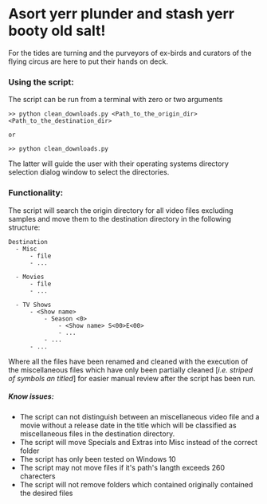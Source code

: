 # Asort yerr plunder and stash yerr booty old salt!
For the tides are turning and the purveyors of ex-birds and curators of the flying circus are here to 
put their hands on deck.

### Using the script:
The script can be run from a terminal with zero or two arguments
```
>> python clean_downloads.py <Path_to_the_origin_dir> <Path_to_the_destination_dir>

or

>> python clean_downloads.py
```
The latter will guide the user with their operating systems directory selection dialog window to select the directories.

### Functionality:
The script will search the origin directory for all video files excluding samples and move them to the destination directory in the following structure:

```
Destination
  - Misc
      - file
	  - ...

  - Movies
	  - file
	  - ...
	  
  - TV Shows
	  - <Show name>
		  - Season <0>	
		   	  - <Show name> S<00>E<00>
			  - ...
		  - ...
	  - ...
```
Where all the files have been renamed and cleaned with the execution of the miscellaneous files which have only been partially cleaned [_i.e. striped of symbols an titled_] for easier manual review after the script has been run.

##### Know issues:
* The script can not distinguish between an miscellaneous video file and a movie without a release date  in the title which will be classified as miscellaneous files in the destination directory. 
* The script will move Specials and Extras into Misc instead of the correct folder
* The script has only been tested on Windows 10
* The script may not move files if it's path's langth exceeds 260 charecters
* The script will not remove folders which contained originally contained the desired files  